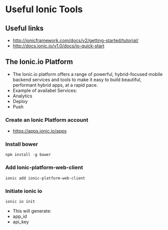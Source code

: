 # Useful Ionic Tools

## Useful links

* http://ionicframework.com/docs/v2/getting-started/tutorial/
* http://docs.ionic.io/v1.0/docs/io-quick-start

## The Ionic.io Platform

* The Ionic.io platform offers a range of powerful, hybrid-focused mobile backend services and tools to make it easy to build beautiful, performant hybrid apps, at a rapid pace.
* Example of availabel Services:
 * Analytics
 * Deploy
 * Push


### Create an Ionic Platform account 
* https://apps.ionic.io/apps

### Install bower

```
npm install -g bower
```
### Add Ionic-platform-web-client
```
ionic add ionic-platform-web-client
```
### Initiate ionic io
```
ionic io init
``` 
* This will generate:
 * app_id
 * api_key


